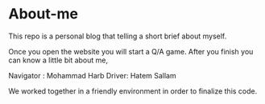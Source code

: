 # About-me


This repo is a personal blog that telling a short brief about myself.

Once you open the website you will start a Q/A game. After you finish you can know a little bit about me,

Navigator : Mohammad Harb
Driver: Hatem Sallam 

We worked together in a friendly environment in order to finalize this code.